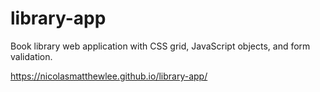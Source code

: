 # library-app
Book library web application with CSS grid, JavaScript objects, and form validation. 

https://nicolasmatthewlee.github.io/library-app/
